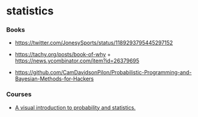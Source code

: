 statistics
==========

### Books

-   https://twitter.com/JonesySports/status/1189293795445297152

<!-- -->

-   https://tachy.org/posts/book-of-why + https://news.ycombinator.com/item?id=26379695

<!-- -->

-   https://github.com/CamDavidsonPilon/Probabilistic-Programming-and-Bayesian-Methods-for-Hackers

### Courses

-   [A visual introduction to probability and statistics.](https://seeing-theory.brown.edu/)
